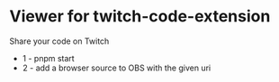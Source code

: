 # Viewer for twitch-code-extension

Share your code on Twitch

- 1 - pnpm start
- 2 - add a browser source to OBS with the given uri